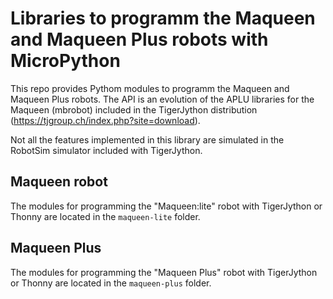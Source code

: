 # Libraries to programm the Maqueen and Maqueen Plus robots with MicroPython

This repo provides Pythom modules to programm the Maqueen and Maqueen Plus
robots. The API is an evolution of the APLU libraries for the Maqueen (mbrobot)
included in the TigerJython distribution
(https://tjgroup.ch/index.php?site=download).

Not all the features implemented in this library are simulated in the RobotSim
simulator included with TigerJython.

## Maqueen robot

The modules for programming the "Maqueen:lite" robot with TigerJython or Thonny
are located in the `maqueen-lite` folder.

## Maqueen Plus

The modules for programming the "Maqueen Plus" robot with TigerJython or Thonny
are located in the `maqueen-plus` folder.
